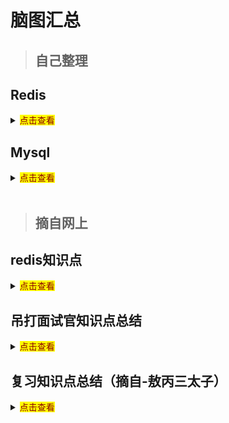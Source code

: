 # **脑图汇总**

> ## 自己整理

## Redis

<details>
    <summary><mark><font color=darkred>点击查看</font></mark></summary>

![Redis](/my_blog/images/mindmap/redis_my.png)

</details>

## Mysql

<details>
    <summary><mark><font color=darkred>点击查看</font></mark></summary>
    
![Mysql](/my_blog/images/mindmap/mysql_my.png)

</details>

<br>

> ## 摘自网上
## redis知识点

<details>
    <summary><mark><font color=darkred>点击查看</font></mark></summary>
    
![redis知识点](/my_blog/images/mindmap/redis.jpg)

</details>

## 吊打面试官知识点总结

<details>
    <summary><mark><font color=darkred>点击查看</font></mark></summary>

![吊打面试官](/my_blog/images/mindmap/killInterview.jpg)

</details>

## 复习知识点总结（摘自-敖丙三太子）

<details>
    <summary><mark><font color=darkred>点击查看</font></mark></summary>

![复习知识点总结](/my_blog/images/mindmap/复习脑图.jpg)

</details>